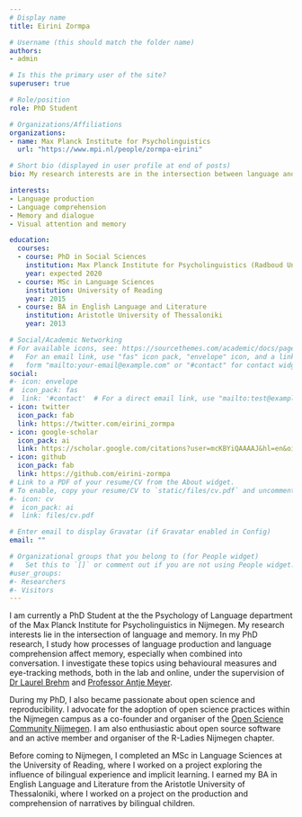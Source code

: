```yaml
---
# Display name
title: Eirini Zormpa

# Username (this should match the folder name)
authors:
- admin

# Is this the primary user of the site?
superuser: true

# Role/position
role: PhD Student

# Organizations/Affiliations
organizations:
- name: Max Planck Institute for Psycholinguistics
  url: "https://www.mpi.nl/people/zormpa-eirini"

# Short bio (displayed in user profile at end of posts)
bio: My research interests are in the intersection between language and memory, with an emphasis on language production and communication.

interests:
- Language production
- Language comprehension
- Memory and dialogue
- Visual attention and memory

education:
  courses:
  - course: PhD in Social Sciences
    institution: Max Planck Institute for Psycholinguistics (Radboud University)
    year: expected 2020
  - course: MSc in Language Sciences
    institution: University of Reading
    year: 2015
  - course: BA in English Language and Literature
    institution: Aristotle University of Thessaloniki
    year: 2013

# Social/Academic Networking
# For available icons, see: https://sourcethemes.com/academic/docs/page-builder/#icons
#   For an email link, use "fas" icon pack, "envelope" icon, and a link in the
#   form "mailto:your-email@example.com" or "#contact" for contact widget.
social:
#- icon: envelope
#  icon_pack: fas
#  link: '#contact'  # For a direct email link, use "mailto:test@example.org".
- icon: twitter
  icon_pack: fab
  link: https://twitter.com/eirini_zormpa
- icon: google-scholar
  icon_pack: ai
  link: https://scholar.google.com/citations?user=mcKBYiQAAAAJ&hl=en&oi=ao
- icon: github
  icon_pack: fab
  link: https://github.com/eirini-zormpa
# Link to a PDF of your resume/CV from the About widget.
# To enable, copy your resume/CV to `static/files/cv.pdf` and uncomment the lines below.
#- icon: cv
#  icon_pack: ai
#  link: files/cv.pdf

# Enter email to display Gravatar (if Gravatar enabled in Config)
email: ""

# Organizational groups that you belong to (for People widget)
#   Set this to `[]` or comment out if you are not using People widget.
#user_groups:
#- Researchers
#- Visitors
---
```


I am currently a PhD Student at the the Psychology of Language department of the Max Planck Institute for Psycholinguistics in Nijmegen. My research interests lie in the intersection of language and memory. In my PhD research, I study how processes of language production and language comprehension affect memory, especially when combined into conversation. I investigate these topics using behavioural measures and eye-tracking methods, both in the lab and online, under the supervision of [Dr Laurel Brehm](https://www.mpi.nl/people/brehm-laurel-ellen) and [Professor Antje Meyer](https://www.mpi.nl/people/meyer-antje).

During my PhD, I also became passionate about open science and reproducibility. I advocate for the adoption of open science practices within the Nijmegen campus as a co-founder and organiser of the [Open Science Community Nijmegen](https://openscience-nijmegen.nl/). I am also enthusiastic about open source software and an active member and organiser of the R-Ladies Nijmegen chapter.

Before coming to Nijmegen, I completed an MSc in Language Sciences at the University of Reading, where I worked on a project exploring the influence of bilingual experience and implicit learning. I earned my BA in English Language and Literature from the Aristotle University of Thessaloniki, where I worked on a project on the production and comprehension of narratives by bilingual children.
